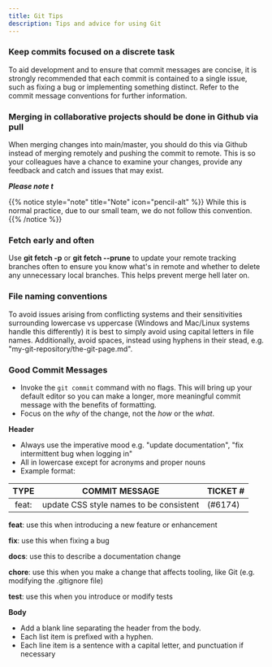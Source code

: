 ```yaml
---
title: Git Tips
description: Tips and advice for using Git
---
```



### **Keep commits focused on a discrete task**

To aid development and to ensure that commit messages are concise, it is strongly recommended that each commit is contained to a single issue, such as fixing a bug or implementing something distinct. Refer to the commit message conventions for further information. 

### **Merging in collaborative projects should be done in Github via pull**

When merging changes into main/master, you should do this via Github instead of merging remotely and pushing the commit to remote. This is so your colleagues have a chance to examine your changes, provide any feedback and catch and issues that may exist. 

***Please note t***


{{% notice style="note" title="Note" icon="pencil-alt" %}}
While this is normal practice, due to our small team, we do not follow this convention.
{{% /notice %}}

### **Fetch early and often**

Use **git fetch -p** or **git fetch --prune** to update your remote tracking branches often to ensure you know what's in remote and whether to delete any unnecessary local branches. This helps prevent merge hell later on. 

### **File naming conventions**

To avoid issues arising from conflicting systems and their sensitivities surrounding lowercase vs uppercase (Windows and Mac/Linux systems handle this differently) it is best to simply avoid using capital letters in file names. Additionally, avoid spaces, instead using hyphens in their stead, e.g. "my-git-repository/the-git-page.md". 

### **Good Commit Messages**

- Invoke the ```git commit``` command with no flags. This will bring up your default editor so you can make a longer, more meaningful commit message with the benefits of formatting. 
- Focus on the *why* of the change, not the *how* or the *what*. 

**Header**

- Always use the imperative mood e.g. "update documentation", "fix intermittent bug when logging in"
- All in lowercase except for acronyms and proper nouns 
- Example format:

| TYPE  | COMMIT MESSAGE                          | TICKET #|
|:-----:|:---------------------------------------:|:--------|
| feat: | update CSS style names to be consistent | (#6174) |

**feat**: use this when introducing a new feature or enhancement

**fix**: use this when fixing a bug

**docs**: use this to describe a documentation change

**chore**: use this when you make a change that affects tooling, like Git (e.g. modifying the .gitignore file)

**test**: use this when you introduce or modify tests

**Body**

- Add a blank line separating the header from the body. 
- Each list item is prefixed with a hyphen. 
- Each line item is a sentence with a capital letter, and punctuation if necessary


